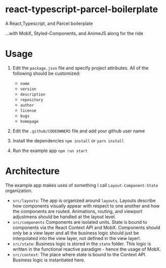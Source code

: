# react-typescript-parcel-boilerplate

A React,Typescript, and Parcel boilerplate

...with MobX, Styled-Components, and AnimeJS along for the ride

# Usage

1. Edit the `package.json` file and specify project attributes. All of the following should be customized:

    - `name`
    - `version`
    - `description`
    - `repository`
    - `author`
    - `license`
    - `bugs`
    - `homepage`

2. Edit the `.github/CODEOWNERS` file and add your github user name

3. Install the dependencies `npm install` or `yarn install`
4. Run the example app `npm run start`

# Architecture

The example app makes uses of something I call `Layout-Component-State` organization.

-   `src/layouts`: The app is organized around `layouts`. Layouts describe how components visually appear with respect to one another and how the components are routed. Animations, routing, and viewport adjustmens should be handled at the layout level.
-   `src/components` Components are isolated units. State is bound to components via the React Context API and MobX. Components should only be a view layer and all the business logic should just be interpolated into the view layer, not defined in the view layer!.
-   `src/state`: Business logic is stored in the `state` folder. This logic is written in the functional reactive paradigm - hence the usage of MobX.
-   `src/context`: The place where state is bound to the Context API. Business logic is instantiated here.
